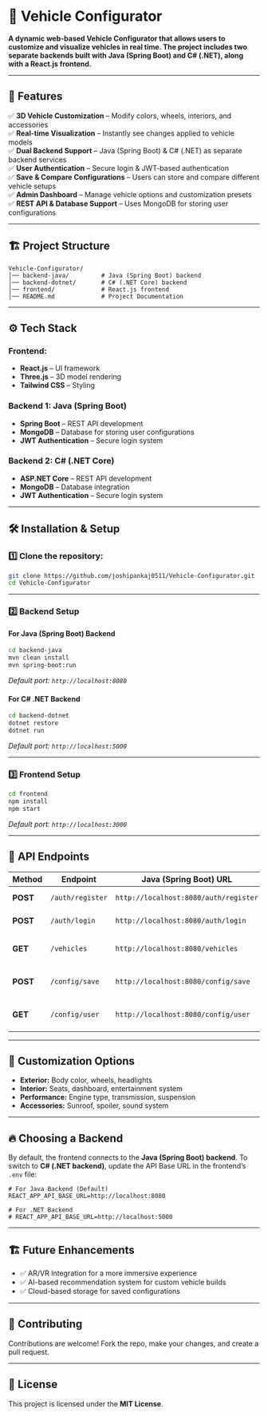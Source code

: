 # 🚗 Vehicle Configurator  

**A dynamic web-based Vehicle Configurator that allows users to customize and visualize vehicles in real time. The project includes two separate backends built with Java (Spring Boot) and C# (.NET), along with a React.js frontend.**  

---

## 📌 Features  

✅ **3D Vehicle Customization** – Modify colors, wheels, interiors, and accessories  
✅ **Real-time Visualization** – Instantly see changes applied to vehicle models  
✅ **Dual Backend Support** – Java (Spring Boot) & C# (.NET) as separate backend services  
✅ **User Authentication** – Secure login & JWT-based authentication  
✅ **Save & Compare Configurations** – Users can store and compare different vehicle setups  
✅ **Admin Dashboard** – Manage vehicle options and customization presets  
✅ **REST API & Database Support** – Uses MongoDB for storing user configurations  

---

## 🏗️ Project Structure  

```
Vehicle-Configurator/
│── backend-java/         # Java (Spring Boot) backend
│── backend-dotnet/       # C# (.NET Core) backend
│── frontend/             # React.js frontend
│── README.md             # Project Documentation
```

---

## ⚙️ Tech Stack  

### **Frontend:**  
- **React.js** – UI framework  
- **Three.js** – 3D model rendering  
- **Tailwind CSS** – Styling  

### **Backend 1: Java (Spring Boot)**  
- **Spring Boot** – REST API development  
- **MongoDB** – Database for storing user configurations  
- **JWT Authentication** – Secure login system  

### **Backend 2: C# (.NET Core)**  
- **ASP.NET Core** – REST API development  
- **MongoDB** – Database integration  
- **JWT Authentication** – Secure login system  

---

## 🛠 Installation & Setup  

### **1️⃣ Clone the repository:**  
```bash
git clone https://github.com/joshipankaj0511/Vehicle-Configurator.git
cd Vehicle-Configurator
```

---

### **2️⃣ Backend Setup**  

#### **For Java (Spring Boot) Backend**  
```bash
cd backend-java
mvn clean install
mvn spring-boot:run
```
_Default port: `http://localhost:8080`_

#### **For C# .NET Backend**  
```bash
cd backend-dotnet
dotnet restore
dotnet run
```
_Default port: `http://localhost:5000`_

---

### **3️⃣ Frontend Setup**  
```bash
cd frontend
npm install
npm start
```
_Default port: `http://localhost:3000`_

---

## 🔗 API Endpoints  

| Method | Endpoint               | Java (Spring Boot) URL         | C# (.NET Core) URL         | Description                  |
|--------|------------------------|-------------------------------|---------------------------|------------------------------|
| **POST**   | `/auth/register`   | `http://localhost:8080/auth/register` | `http://localhost:5000/auth/register` | Register new user |
| **POST**   | `/auth/login`      | `http://localhost:8080/auth/login`  | `http://localhost:5000/auth/login` | User login & JWT auth |
| **GET**    | `/vehicles`        | `http://localhost:8080/vehicles` | `http://localhost:5000/vehicles` | Get all vehicle models |
| **POST**   | `/config/save`     | `http://localhost:8080/config/save` | `http://localhost:5000/config/save` | Save a vehicle configuration |
| **GET**    | `/config/user`     | `http://localhost:8080/config/user` | `http://localhost:5000/config/user` | Get user’s saved configs |

---

## 🎨 Customization Options  

- **Exterior:** Body color, wheels, headlights  
- **Interior:** Seats, dashboard, entertainment system  
- **Performance:** Engine type, transmission, suspension  
- **Accessories:** Sunroof, spoiler, sound system  

---

## 🔥 Choosing a Backend  

By default, the frontend connects to the **Java (Spring Boot) backend**. To switch to **C# (.NET backend)**, update the API Base URL in the frontend’s `.env` file:  

```env
# For Java Backend (Default)
REACT_APP_API_BASE_URL=http://localhost:8080

# For .NET Backend
# REACT_APP_API_BASE_URL=http://localhost:5000
```

---

## 🏗️ Future Enhancements  

- ✅ AR/VR Integration for a more immersive experience  
- ✅ AI-based recommendation system for custom vehicle builds  
- ✅ Cloud-based storage for saved configurations  

---

## 🤝 Contributing  

Contributions are welcome! Fork the repo, make your changes, and create a pull request.  

---

## 📜 License  
This project is licensed under the **MIT License**.  
